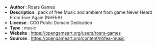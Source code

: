 - **Author** : Roars Games   
- **Description** : pack of free Music and ambient from game Never Heard From Ever Again (NHFEA)  
- **License** : CC0 Public Domain Dedication  
- **Type** : music  
- **Website** : https://opengameart.org/users/roars-games  
- **Sources** : https://opengameart.org/content/nhfea-music  
